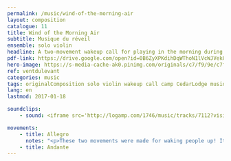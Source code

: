 ```yaml
---
permalink: /music/wind-of-the-morning-air
layout: composition
catalogue: 11
title: Wind of the Morning Air
subtitle: Musique du réveil
ensemble: solo violin
headline: A two-movement wakeup call for playing in the morning during music camp.
pdf-link: https://drive.google.com/open?id=0B6ZyXPKdihDqWThoN1lVcWJVekU&authuser=0
hero-image: https://s-media-cache-ak0.pinimg.com/originals/c7/f9/9e/c7f99e34f96ef6e00d309833d5a9e394.jpg
ref: ventdulevant
categories: music
tags: originalComposition solo violin wakeup call camp CedarLodge musiqueDuRéveil 
lang: en
lastmod: 2017-01-18

soundclips:
    - sound: <iframe src='http://logamp.com/1746/music/tracks/7112?vision&responsive' name='logampIFrame' scrolling='no' frameborder='0' width='100%' height='150px'></iframe>

movements:
    - title: Allegro
      notes: "<p>These two movements were made for waking people up! It is that a tradition at the Cedar Lodge music camp, organized for the OSC by Mr. Marc André, was to awake to music. One or two people would pass from one cabin to another, playing an instrument to signify that it was time to get up.</p><p>After having participated to the music camp, it occurred to me to compose specifically for that goal. I them formed the prototype for a musique du réveil. I consider a musique du réveil to be a musical form, just like a concerto or a symphony. This firm consists of two movements. The first is on a slower tempo, with an obvious and repeated theme. The second movement is somewhat faster, with a particular attention towards series of notes having the same time value.</p>"
    - title: Andante
---
```

